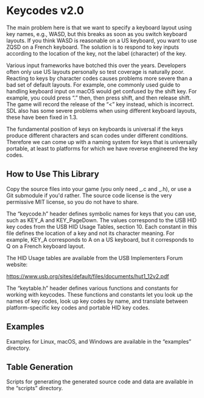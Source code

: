 # Keycodes v2.0

The main problem here is that we want to specify a keyboard layout using key names, e.g., WASD, but this breaks as soon as you switch keyboard layouts. If you think WASD is reasonable on a US keyboard, you want to use ZQSD on a French keyboard. The solution is to respond to key inputs according to the location of the key, not the label (character) of the key.

Various input frameworks have botched this over the years. Developers often only use US layouts personally so test coverage is naturally poor. Reacting to keys by character codes causes problems more severe than a bad set of default layouts. For example, one commonly used guide to handling keyboard input on macOS would get confused by the shift key. For example, you could press “.” then, then press shift, and then release shift. The game will record the release of the “<” key instead, which is incorrect. SDL also has some severe problems when using different keyboard layouts, these have been fixed in 1.3.

The fundamental position of keys on keyboards is universal if the keys produce different characters and scan codes under different conditions. Therefore we can come up with a naming system for keys that is universally portable, at least to platforms for which we have reverse engineered the key codes.

## How to Use This Library

Copy the source files into your game (you only need _.c and _.h), or use a Git submodule if you'd rather. The source code license is the very permissive MIT license, so you do not have to share.

The “keycode.h” header defines symbolic names for keys that you can use, such as KEY_A and KEY_PageDown. The values correspond to the USB HID key codes from the USB HID Usage Tables, section 10. Each constant in this file defines the location of a key and not its character meaning. For example, KEY_A corresponds to A on a US keyboard, but it corresponds to Q on a French keyboard layout.

The HID Usage tables are available from the USB Implementers Forum website:

https://www.usb.org/sites/default/files/documents/hut1_12v2.pdf

The “keytable.h” header defines various functions and constants for working with keycodes. These functions and constants let you look up the names of key codes, look up key codes by name, and translate between platform-specific key codes and portable HID key codes.

## Examples

Examples for Linux, macOS, and Windows are available in the “examples” directory.

## Table Generation

Scripts for generating the generated source code and data are available in the “scripts” directory.
